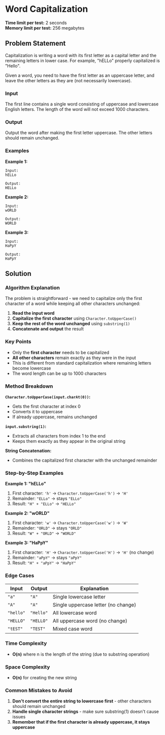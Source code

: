 # Word Capitalization

**Time limit per test:** 2 seconds  
**Memory limit per test:** 256 megabytes

## Problem Statement

Capitalization is writing a word with its first letter as a capital letter and the remaining letters in lower case. For example, "hELLo" properly capitalized is "Hello".

Given a word, you need to have the first letter as an uppercase letter, and leave the other letters as they are (not necessarily lowercase).

### Input
The first line contains a single word consisting of uppercase and lowercase English letters. The length of the word will not exceed 1000 characters.

### Output
Output the word after making the first letter uppercase. The other letters should remain unchanged.

### Examples

**Example 1:**
```
Input:
hELLo

Output:
HELLo
```

**Example 2:**
```
Input:
wORLD

Output:
WORLD
```

**Example 3:**
```
Input:
HaPpY

Output:
HaPpY
```

## Solution

### Algorithm Explanation

The problem is straightforward - we need to capitalize only the first character of a word while keeping all other characters unchanged:

1. **Read the input word**
2. **Capitalize the first character** using `Character.toUpperCase()`
3. **Keep the rest of the word unchanged** using `substring(1)`
4. **Concatenate and output** the result

### Key Points

- Only the **first character** needs to be capitalized
- **All other characters** remain exactly as they were in the input
- This is different from standard capitalization where remaining letters become lowercase
- The word length can be up to 1000 characters

### Method Breakdown

**`Character.toUpperCase(input.charAt(0))`:**
- Gets the first character at index 0
- Converts it to uppercase
- If already uppercase, remains unchanged

**`input.substring(1)`:**
- Extracts all characters from index 1 to the end
- Keeps them exactly as they appear in the original string

**String Concatenation:**
- Combines the capitalized first character with the unchanged remainder

### Step-by-Step Examples

**Example 1: "hELLo"**
1. First character: `'h'` → `Character.toUpperCase('h')` → `'H'`
2. Remainder: `"ELLo"` → stays `"ELLo"`
3. Result: `"H" + "ELLo"` → `"HELLo"`

**Example 2: "wORLD"**
1. First character: `'w'` → `Character.toUpperCase('w')` → `'W'`
2. Remainder: `"ORLD"` → stays `"ORLD"`
3. Result: `"W" + "ORLD"` → `"WORLD"`

**Example 3: "HaPpY"**
1. First character: `'H'` → `Character.toUpperCase('H')` → `'H'` (no change)
2. Remainder: `"aPpY"` → stays `"aPpY"`
3. Result: `"H" + "aPpY"` → `"HaPpY"`

### Edge Cases

| Input | Output | Explanation |
|-------|--------|-------------|
| `"a"` | `"A"` | Single lowercase letter |
| `"A"` | `"A"` | Single uppercase letter (no change) |
| `"hello"` | `"Hello"` | All lowercase word |
| `"HELLO"` | `"HELLO"` | All uppercase word (no change) |
| `"tEST"` | `"TEST"` | Mixed case word |


### Time Complexity
- **O(n)** where n is the length of the string (due to substring operation)

### Space Complexity
- **O(n)** for creating the new string

### Common Mistakes to Avoid

1. **Don't convert the entire string to lowercase first** - other characters should remain unchanged
2. **Handle single character strings** - make sure substring(1) doesn't cause issues
3. **Remember that if the first character is already uppercase, it stays uppercase**
